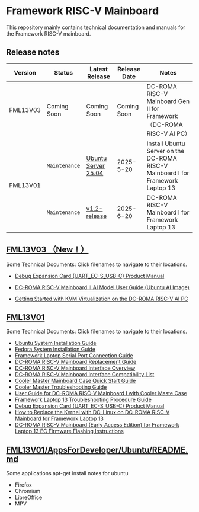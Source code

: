 # Framework RISC-V Mainboard 
This repository mainly contains technical documentation and manuals for the Framework RISC-V mainboard.

## Release notes
<table>
<thead>
  <tr>
    <th>Version</th>
    <th>Status</th>
    <th>Latest Release</th>
    <th>Release Date</th>
    <th>Notes</th>
  </tr>
</thead>
<tbody>
  <tr>
    <td>FML13V03</td>
    <td>Coming Soon</td>
    <td>Coming Soon</td>
    <td>Coming Soon</td>
    <td>DC-ROMA RISC-V Mainboard Gen II for Framework（DC-ROMA RISC-V AI PC）</td>
  </tr>
  
  <tr>
    <td rowspan="2">FML13V01</td>
    <td><code>Maintenance</code></td>
    <td><a href="https://canonical-ubuntu-boards.readthedocs-hosted.com/en/latest/how-to/deepcomputing-fml13v01/#install-ubuntu-on-the-deepcomputing-fml13v01">Ubuntu Server 25.04</a></td> 
    <td>2025-5-20</td>
    <td>Install Ubuntu Server on the DC-ROMA RISC-V Mainboard I for Framework Laptop 13</td>
  </tr>
  <tr>
    <td><code>Maintenance</code></td>
    <td><a href="https://github.com/DC-DeepComputing/fml13v01/releases">v1.2-release</a></td> 
    <td>2025-6-20</td>
    <td>DC-ROMA RISC-V Mainboard I for Framework Laptop 13</td>
  </tr>
</tbody>
</table>

## [FML13V03 （New！）](https://github.com/DC-DeepComputing/Framework/tree/main/FWL13V03)

Some Technical Documents: Click filenames to navigate to their locations.

- [Debug Expansion Card (UART_EC-S_USB-C) Product Manual](https://github.com/DC-DeepComputing/Framework/blob/main/FML13V03/Debug%20Expansion%20Card%20(UART_EC-S_USB-C)%20Product%20Manual.pdf)

- [DC-ROMA RISC-V Mainboard II AI Model User Guide (Ubuntu AI Image)](https://github.com/DC-DeepComputing/Framework/blob/main/FML13V03/DC-ROMA%20RISC-V%20Mainboard%20II%20AI%20Model%20User%20Guide%20(Ubuntu%20AI%20Image).md)

- [Getting Started with KVM Virtualization on the DC-ROMA RISC-V AI PC](https://github.com/DC-DeepComputing/Framework/blob/main/FML13V03/Getting%20Started%20with%20KVM%20Virtualization%20on%20the%20DC-ROMA%20RISC-V%20AI%20PC.md)

## [FML13V01](https://github.com/DC-DeepComputing/Framework/tree/main/FML13V01) 
Some Technical Documents: Click filenames to navigate to their locations.
- [Ubuntu System Installation Guide](https://github.com/DC-DeepComputing/Framework/blob/main/FML13V01/Ubuntu%2024.04%20Installation%20on%20the%20DC-ROMA%20RISC-V%20Mainboard.pdf)
- [Fedora System Installation Guide](https://github.com/DC-DeepComputing/Framework/blob/main/FML13V01/Fedora%2041%20Installation%20on%20the%20DC-ROMA%20RISC-V%20Mainboard.pdf)
- [Framework Laptop Serial Port Connection Guide](https://github.com/DC-DeepComputing/Framework/blob/main/FML13V01/Framework%20Serial%20Port%20Connection%20Guide.pdf)
- [DC-ROMA RISC-V Mainboard Replacement Guide](https://github.com/DC-DeepComputing/Framework/blob/main/FML13V01/DC-ROMA%20RISC-V%20Mainboard%20Replacement%20Guide.pdf)
- [DC-ROMA RISC-V Mainboard Interface Overview](https://github.com/DC-DeepComputing/Framework/blob/main/FML13V01/DC-ROMA%20RISC-V%20Mainboard%20Interface%20Overview.pdf)
- [DC-ROMA RISC-V Mainboard Interface Compatibility List](https://github.com/DC-DeepComputing/Framework/blob/main/FML13V01/DC-ROMA%20RISC-V%20Mainboard%20Interface%20Compatibility%20List%20.pdf)
- [Cooler Master Mainboard Case Quick Start Guide](https://github.com/DC-DeepComputing/Framework/blob/main/FML13V01/Cooler%20Master%20Mainboard%20Case%20Quick%20Start%20Guide.pdf)
- [Cooler Master Troubleshooting Guide](https://github.com/DC-DeepComputing/Framework/blob/main/FML13V01/Cooler%20Master%20Troubleshooting%20Guide.pdf)
- [User Guide for DC-ROMA RISC-V Mainboard I with Cooler Maste Case](https://github.com/DC-DeepComputing/Framework/blob/main/FML13V01/User%20Guide%20for%20DC-ROMA%20RISC-V%20Mainboard%20I%20with%20Cooler%20Maste%20Case.pdf)
- [Framework Laptop 13 Troubleshooting Procedure Guide](https://github.com/DC-DeepComputing/Framework/blob/main/FML13V01/Framework%20Laptop%2013%20Troubleshooting%20Procedure%20Guide.pdf)
- [Debug Expansion Card (UART_EC-S_USB-C) Product Manual](https://github.com/DC-DeepComputing/Framework/blob/main/FML13V01/Debug%20Expansion%20Card%20(UART_EC-S_USB-C)%20Product%20Manual.pdf)
- [How to Replace the Kernel with DC-Linux on DC-ROMA RISC-V Mainboard for Framework Laptop 13](https://github.com/DC-DeepComputing/Framework/blob/main/FML13V01/How%20to%20Replace%20the%20Kernel%20with%20DC-Linux%20on%20DC-ROMA%20RISC-V%20Mainboard%20for%20Framework%20Laptop%2013.pdf)
- [DC-ROMA RISC-V Mainboard (Early Access Edition) for Framework Laptop 13 EC Firmware Flashing Instructions](https://github.com/DC-DeepComputing/Framework/blob/main/FML13V01/DC-ROMA%20RISC-V%20Mainboard%20(Early%20Access%20Edition)%20for%20Framework%20Laptop%2013%20EC%20Firmware%20Flashing%20Instructions.pdf)
  

## [FML13V01/AppsForDeveloper/Ubuntu/README.md](https://github.com/DC-DeepComputing/Framework/blob/main/FML13V01/AppsForDeveloper/Ubuntu/README.md)
Some applications apt-get install notes for ubuntu
- Firefox
- Chromium
- LibreOffice
- MPV
